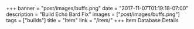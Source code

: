 +++
banner = "post/images/buffs.png"
date = "2017-11-07T01:19:18-07:00"
description = "Build Echo Bard Fix"
images = ["post/images/buffs.png"]
tags = ["builds"]
title = "Item"
link = "/item/"
+++
Item Database Details
